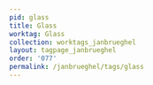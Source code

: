 ```yaml
---
pid: glass
title: Glass
worktag: Glass
collection: worktags_janbrueghel
layout: tagpage_janbrueghel
order: '077'
permalink: /janbrueghel/tags/glass
---
```

